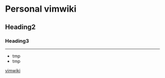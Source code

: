 # Personal vimwiki

## Heading2

### Heading3

----

* tmp
* tmp

[vimwiki](vimwiki_html/index.html)



